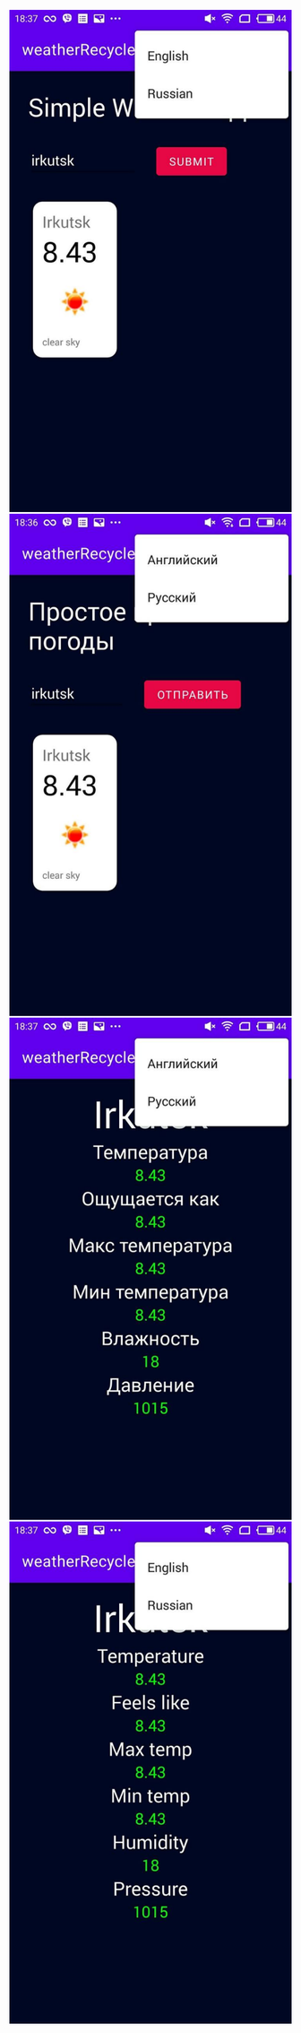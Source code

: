 ![alt text](img/img1.jpg)
![alt text](img/img2.jpg)
![alt text](img/img3.jpg)
![alt text](img/img4.jpg)
